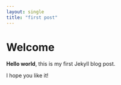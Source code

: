 ```yaml
---
layout: single
title: "first post"
---
```


# Welcome

**Hello world**, this is my first Jekyll blog post.

I hope you like it!
